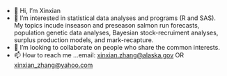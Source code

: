 - 👋 Hi, I’m Xinxian
- 👀 I’m interested in statistical data analyses and programs (R and SAS). 
My topics incude inseason and preseason salmon run forecasts, population genetic data analyses, Bayesian stock-recruiment analyses, surplus production models, and mark-recapture.
- 💞️ I’m looking to collaborate on people who share the common interests. 
- 📫 How to reach me ...email: xinxian.zhang@alaska.gov OR xinxian_zhang@yahoo.com

<!---
xzhangak/xzhangak is a ✨ special ✨ repository because its `README.md` (this file) appears on your GitHub profile.
You can click the Preview link to take a look at your changes.
--->
